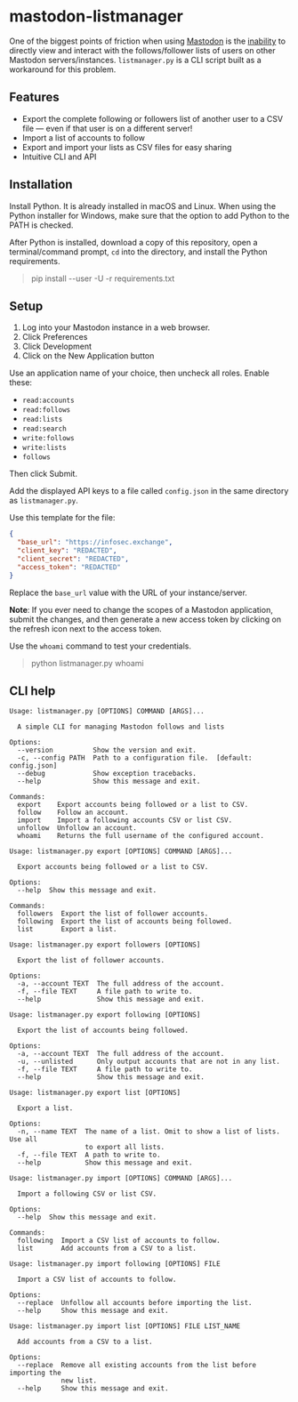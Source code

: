 # mastodon-listmanager

One of the biggest points of friction when using [Mastodon][1] is the
[inability][2] to directly view and interact with the follows/follower lists of
users on other Mastodon servers/instances. `listmanager.py` is a CLI
script built as a workaround for this problem.

## Features

- Export the complete following or followers list of another user to a CSV
  file — even if that user is on a different server!
- Import a list of accounts to follow
- Export and import your lists as CSV files for easy sharing
- Intuitive CLI and API

## Installation

Install Python. It is already installed in macOS and Linux. When using the
Python installer for Windows, make sure that the option to add Python to the
PATH is checked.

After Python is installed, download a copy of this repository, open a
terminal/command prompt, `cd` into the directory, and install the Python
requirements.

> pip install --user -U -r requirements.txt

## Setup

1. Log into your Mastodon instance in a web browser.
2. Click Preferences
3. Click Development
4. Click on the New Application button

Use an application name of your choice, then uncheck all roles. Enable these:

- `read:accounts`
- `read:follows`
- `read:lists`
- `read:search`
- `write:follows`
- `write:lists`
- `follows`

Then click Submit.

Add the displayed API keys to a file called `config.json` in the same
directory as `listmanager.py`.

Use this template for the file:

```json
{
  "base_url": "https://infosec.exchange",
  "client_key": "REDACTED",
  "client_secret": "REDACTED",
  "access_token": "REDACTED"
}
```

Replace the `base_url` value with the URL of your instance/server.

**Note**: If you ever need to change the scopes of a Mastodon application, submit
the changes, and then generate a new access token by clicking on the
refresh icon next to the access token.

Use the `whoami` command to test your credentials.

> python listmanager.py whoami

## CLI help

```text
Usage: listmanager.py [OPTIONS] COMMAND [ARGS]...

  A simple CLI for managing Mastodon follows and lists

Options:
  --version          Show the version and exit.
  -c, --config PATH  Path to a configuration file.  [default: config.json]
  --debug            Show exception tracebacks.
  --help             Show this message and exit.

Commands:
  export    Export accounts being followed or a list to CSV.
  follow    Follow an account.
  import    Import a following accounts CSV or list CSV.
  unfollow  Unfollow an account.
  whoami    Returns the full username of the configured account.
```

```text
Usage: listmanager.py export [OPTIONS] COMMAND [ARGS]...

  Export accounts being followed or a list to CSV.

Options:
  --help  Show this message and exit.

Commands:
  followers  Export the list of follower accounts.
  following  Export the list of accounts being followed.
  list       Export a list.
```

```text
Usage: listmanager.py export followers [OPTIONS]

  Export the list of follower accounts.

Options:
  -a, --account TEXT  The full address of the account.
  -f, --file TEXT     A file path to write to.
  --help              Show this message and exit.
```

```text
Usage: listmanager.py export following [OPTIONS]

  Export the list of accounts being followed.

Options:
  -a, --account TEXT  The full address of the account.
  -u, --unlisted      Only output accounts that are not in any list.
  -f, --file TEXT     A file path to write to.
  --help              Show this message and exit.
```

```text
Usage: listmanager.py export list [OPTIONS]

  Export a list.

Options:
  -n, --name TEXT  The name of a list. Omit to show a list of lists. Use all
                   to export all lists.
  -f, --file TEXT  A path to write to.
  --help           Show this message and exit.
```

```text
Usage: listmanager.py import [OPTIONS] COMMAND [ARGS]...

  Import a following CSV or list CSV.

Options:
  --help  Show this message and exit.

Commands:
  following  Import a CSV list of accounts to follow.
  list       Add accounts from a CSV to a list.
```

```text
Usage: listmanager.py import following [OPTIONS] FILE

  Import a CSV list of accounts to follow.

Options:
  --replace  Unfollow all accounts before importing the list.
  --help     Show this message and exit.
```

```text
Usage: listmanager.py import list [OPTIONS] FILE LIST_NAME

  Add accounts from a CSV to a list.

Options:
  --replace  Remove all existing accounts from the list before importing the
             new list.
  --help     Show this message and exit.
```

[1]: https://github.com/mastodon/mastodon
[2]: https://github.com/mastodon/mastodon/issues/19880

